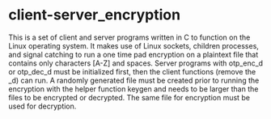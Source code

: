 # client-server_encryption
This is a set of client and server programs written in C to function on the Linux operating system. It makes use of Linux sockets, children processes, and signal catching to run a one time pad encryption on a plaintext file that contains only characters [A-Z] and spaces. Server programs with otp_enc_d or otp_dec_d must be initialized first, then the client functions (remove the _d) can run. A randomly generated file must be created prior to running the encryption with the helper function keygen and needs to be larger than the files to be encrypted or decrypted. The same file for encryption must be used for decryption.
